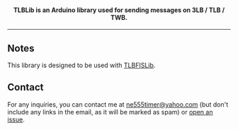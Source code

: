 <h4 align="center"><b>TLBLib</b> is an Arduino library used for sending messages on 3LB / TLB / TWB.</h4>

---

## Notes
This library is designed to be used with [TLBFISLib](https://github.com/domnulvlad/TLBFISLib).

## Contact
For any inquiries, you can contact me at [ne555timer@yahoo.com](mailto:ne555timer@yahoo.com) (but don't include any links in the email, as it will be marked as spam) or [open an issue](https://github.com/domnulvlad/TLBLib/issues).
